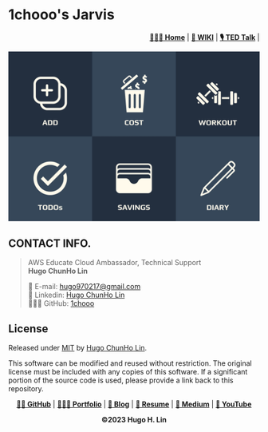 # 1chooo's Jarvis

<div align="right">
    <p>
        <a href="https://1chooo.github.io/jarvis-linebot/"><b>👨🏻‍💻 Home</b></a> |
        <a href="https://1chooo.github.io/jarvis-linebot/wiki/"><b>📓 WIKI</b></a> |
        <a href="https://1chooo.github.io/jarvis-linebot/ted_talk/"><b>🎙️ TED Talk</b></a> |
    </p>
</div>

![](./imgs/richmenu.jpg)

## CONTACT INFO.

> AWS Educate Cloud Ambassador, Technical Support </br>
> **Hugo ChunHo Lin**
> 
> <aside>
>   📩 E-mail: <a href="mailto:hugo970217@gmail.com">hugo970217@gmail.com</a>
> <br>
>   🧳 Linkedin: <a href="https://www.linkedin.com/in/1chooo/">Hugo ChunHo Lin</a>
> <br>
>   👨🏻‍💻 GitHub: <a href="https://github.com/1chooo">1chooo</a>
>    
> </aside>

## License
Released under [MIT](https://1chooo.github.io/1chooo-jarvis/LICENSE) by [Hugo ChunHo Lin](https://github.com/1chooo).

This software can be modified and reused without restriction.
The original license must be included with any copies of this software.
If a significant portion of the source code is used, please provide a link back to this repository.


<div align="center">
    <p>
        <a href="https://github.com/1chooo" target="_blank"><b>👨🏻 GitHub</b></a> |
        <a href="https://1chooo-github-io-1chooo.vercel.app/" target="_blank"><b>👨🏻‍💻 Portfolio</b></a> |
        <a href="https://1chooo.github.io/1chooo-blog/" target="_blank"><b>📓 Blog</b></a> |
        <a href="https://1chooo-github-io-1chooo.vercel.app/resume" target="_blank"><b>🧳 Resume</b></a> |
        <a href="https://medium.com/@1chooo" target="_blank"><b>📠 Medium</b></a> |
        <a href="https://www.youtube.com/channel/UCpBU1rXOfdTtxX939f_P_dA" target="_blank"><b>🎥 YouTube</b></a>
    </p>
    <div>
        <b>©2023  Hugo H. Lin</b>
    </div>
</div>

